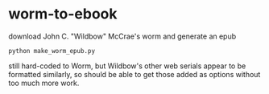 # worm-to-ebook

download John C. "Wildbow" McCrae's worm and generate an epub

```
python make_worm_epub.py
```


still hard-coded to Worm, but Wildbow's other web serials appear to be formatted similarly, so should be able to get those added as options without too much more work.
